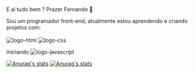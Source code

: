 E ai tudo bem ? Prazer Fernando :wave:

Sou um programador front-end, atualmente estou aprendendo e criando projetos com:
<br>
<br>
   <img src="https://img.shields.io/badge/HTML5-E34F26?style=for-the-badge&logo=html5&logoColor=white" alt="logo-html">
   <img src="https://img.shields.io/badge/CSS-239120?&style=for-the-badge&logo=css3&logoColor=white" alt="logo-css">

   iniciando <img src="https://img.shields.io/badge/JavaScript-F7DF1E?style=for-the-badge&logo=javascript&logoColor=black" alt="logo-javascript">


[![Anurag's  stats](https://github-readme-stats.vercel.app/api?username=Fernando&show_icons=true&theme=dark#gh-dark-mode-only)](https://github.com/anuraghazra/github-readme-stats#gh-dark-mode-only)
[![Anurag's  stats](https://github-readme-stats.vercel.app/api?username=Fernando&show_icons=true&theme=default#gh-light-mode-only)](https://github.com/anuraghazra/github-readme-stats#gh-light-mode-only)
